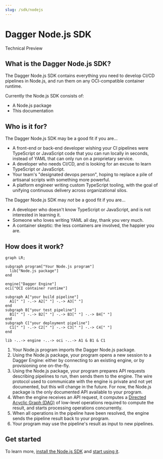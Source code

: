 ```yaml
---
slug: /sdk/nodejs
---
```


# Dagger Node.js SDK

<div class="status-badge">Technical Preview</div>

## What is the Dagger Node.js SDK?

The Dagger Node.js SDK contains everything you need to develop CI/CD pipelines in Node.js, and run them on any OCI-compatible container runtime.

Currently the Node.js SDK consists of:

* A Node.js package
* This documentation

## Who is it for?

The Dagger Node.js SDK may be a good fit if you are...

* A front-end or back-end developer wishing your CI pipelines were TypeScript or JavaScript code that you can run locally in seconds, instead of YAML that can only run on a proprietary service.
* A developer who needs CI/CD, and is looking for an excuse to learn TypeScript or JavaScript.
* Your team's "designated devops person", hoping to replace a pile of artisanal scripts with something more powerful.
* A platform engineer writing custom TypeScript tooling, with the goal of unifying continuous delivery across organizational silos.

The Dagger Node.js SDK may *not* be a good fit if you are...

* A developer who doesn't know TypeScript or JavaScript, and is not interested in learning it.
* Someone who loves writing YAML all day, thank you very much.
* A container skeptic: the less containers are involved, the happier you are.

## How does it work?

```mermaid
graph LR;

subgraph program["Your Node.js program"]
  lib["Node.js package"]
end

engine["Dagger Engine"]
oci["OCI container runtime"]

subgraph A["your build pipeline"]
  A1[" "] -.-> A2[" "] -.-> A3[" "]
end
subgraph B["your test pipeline"]
  B1[" "] -.-> B2[" "] -.-> B3[" "] -.-> B4[" "]
end
subgraph C["your deployment pipeline"]
  C1[" "] -.-> C2[" "] -.-> C3[" "] -.-> C4[" "]
end

lib -..-> engine -..-> oci -..-> A1 & B1 & C1
```

1. Your Node.js program imports the Dagger Node.js package.
2. Using the Node.js package, your program opens a new session to a Dagger Engine: either by connecting to an existing engine, or by provisioning one on-the-fly.
3. Using the Node.js package, your program prepares API requests describing pipelines to run, then sends them to the engine. The wire protocol used to communicate with the engine is private and not yet documented, but this will change in the future. For now, the Node.js package is the only documented API available to your program.
4. When the engine receives an API request, it computes a [Directed Acyclic Graph (DAG)](https://en.wikipedia.org/wiki/Directed_acyclic_graph) of low-level operations required to compute the result, and starts processing operations concurrently.
5. When all operations in the pipeline have been resolved, the engine sends the pipeline result back to your program.
6. Your program may use the pipeline's result as input to new pipelines.

## Get started

To learn more, [install the Node.js SDK](./835948-install.md) and [start using it](./783645-get-started.md).

